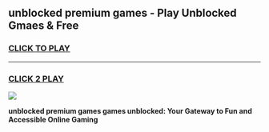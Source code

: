 
## unblocked premium games - Play Unblocked Gmaes & Free
<h3>
<a href="https://news.freeplayer.one?title=unblocked_premium_games&ref=16F">CLICK TO PLAY</a></h3>
<hr>

<h3>
<a href="https://news.freeplayer.one?title=unblocked_premium_games&ref=16F">CLICK 2 PLAY</a>
  
</h3>

<a href="https://news.freeplayer.one?title=unblocked_premium_games&ref=16F/"><img src="https://clearcache.store/games.png"></a>


**unblocked premium games games unblocked: Your Gateway to Fun and Accessible Online Gaming**
